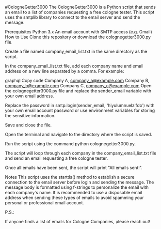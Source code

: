 #CologneGetter3000
The CologneGetter3000 is a Python script that sends an email to a list of companies requesting a free cologne tester. This script uses the smtplib library to connect to the email server and send the message.

Prerequisites
Python 3.x
An email account with SMTP access (e.g. Gmail)
How to Use
Clone this repository or download the colognegetter3000.py file.

Create a file named company_email_list.txt in the same directory as the script.

In the company_email_list.txt file, add each company name and email address on a new line separated by a comma. For example:

graphql
Copy code
Company A, company_a@example.com
Company B, company_b@example.com
Company C, company_c@example.com
Open the colognegetter3000.py file and replace the sender_email variable with your own email address.

Replace the password in smtp.login(sender_email, 'hiyulumnuelzifdo') with your own email account password or use environment variables for storing the sensitive information.

Save and close the file.

Open the terminal and navigate to the directory where the script is saved.

Run the script using the command python colognegetter3000.py.

The script will loop through each company in the company_email_list.txt file and send an email requesting a free cologne tester.

Once all emails have been sent, the script will print "All emails sent!".

Notes
This script uses the starttls() method to establish a secure connection to the email server before login and sending the message.
The message body is formatted using f-strings to personalize the email with each company's name.
It is recommended to use a disposable email address when sending these types of emails to avoid spamming your personal or professional email account.

P.S.:

If anyone finds a list of emails for Cologne Companies, please reach out!